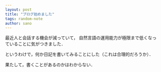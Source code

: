 ```yaml
---
layout: post
title: "ブログ始めました"
tags: random-note
author: sano
---
```


最近人と会話する機会が減っていて，
自然言語の運用能力が極限まで低くなっていることに気がつきました．

というわけで，何か日記を書いてみることにした（これは合理的だろうか）．

果たして，書くことがあるのかはわからない．
